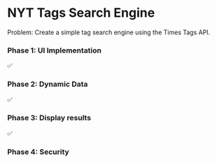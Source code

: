 

# NYT Tags Search Engine

Problem: Create a simple tag search engine using the Times Tags API.

### Phase 1: UI Implementation
✅

### Phase 2: Dynamic Data
✅

### Phase 3: Display results
✅

### Phase 4: Security
